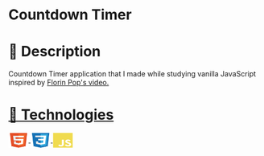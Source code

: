 # Countdown Timer

# 📝 Description

Countdown Timer application that I made while studying vanilla JavaScript inspired by <a href="https://www.youtube.com/watch?v=dtKciwk_si4&t=4597s">Florin Pop's video.

# 🔧 Technologies
<img align="center" alt="Yann-HTML" height="30" width="40" src="https://raw.githubusercontent.com/devicons/devicon/master/icons/html5/html5-original.svg">
<img align="center" alt="Yann-CSS" height="30" width="40" src="https://raw.githubusercontent.com/devicons/devicon/master/icons/css3/css3-original.svg">
<img align="center" alt="Yann-Js" height="30" width="40" src="https://raw.githubusercontent.com/devicons/devicon/master/icons/javascript/javascript-plain.svg">
